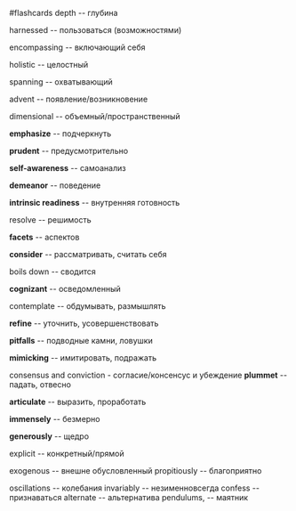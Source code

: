 #flashcards
depth -- глубина
<!--SR:!2024-10-04,16,290-->
harnessed -- пользоваться (возможностями)
<!--SR:!2024-09-24,1,210-->
encompassing --  включающий себя
<!--SR:!2024-09-24,1,230-->
holistic -- целостный
<!--SR:!2024-09-24,1,170-->
spanning -- охватывающий
<!--SR:!2024-09-25,7,250-->
advent -- появление/возникновение
<!--SR:!2024-09-25,2,190-->
dimensional -- объемный/пространственный
<!--SR:!2024-09-27,9,270-->
**emphasize** -- подчеркнуть
<!--SR:!2024-09-24,1,214-->
**prudent** -- предусмотрительно
<!--SR:!2024-09-24,1,214-->
**self-awareness** -- самоанализ
<!--SR:!2024-10-04,16,290-->
**demeanor** -- поведение
<!--SR:!2024-09-27,4,250-->
**intrinsic readiness** -- внутренняя готовность
<!--SR:!2024-09-26,3,254-->
resolve -- решимость
<!--SR:!2024-09-25,2,234-->
**facets** -- аспектов
<!--SR:!2024-09-24,1,230-->
**consider** -- рассматривать, считать себя
<!--SR:!2024-10-02,14,290-->
boils down -- сводится
<!--SR:!2024-09-28,10,270-->
**cognizant** -- осведомленный
<!--SR:!2024-09-24,1,214-->
contemplate -- обдумывать, размышлять
<!--SR:!2024-10-03,10,274-->
**refine** --  уточнить, усовершенствовать
<!--SR:!2024-09-24,1,214-->
**pitfalls** -- подводные камни, ловушки
<!--SR:!2024-09-27,9,270-->
**mimicking** -- имитировать, подражать
<!--SR:!2024-10-06,13,294-->
consensus and conviction - согласие/консенсус и убеждение
**plummet** -- падать, отвесно
<!--SR:!2024-10-02,9,274-->
**articulate** -- выразить, проработать
<!--SR:!2024-09-30,7,254-->
**immensely** -- безмерно
<!--SR:!2024-09-25,2,210-->
**generously** -- щедро
<!--SR:!2024-10-07,14,294-->
explicit -- конкретный/прямой
<!--SR:!2024-09-24,1,214-->
exogenous -- внешне обусловленный
propitiously -- благоприятно

 oscillations -- колебания
 invariably -- незименновсегда
 confess -- признаваться
 alternate -- альтернатива
 pendulums, -- маятник

 